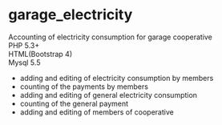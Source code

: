 # garage_electricity
Accounting of electricity consumption for garage cooperative<br>
PHP 5.3+<br>
HTML(Bootstrap 4)<br>
Mysql 5.5<br>

- adding and editing of electricity consumption by members<br>
- counting of the payments by members <br>
- adding and editing of general electricity consumption <br>
- counting of the general payment <br>
- adding and editing of members of cooperative

